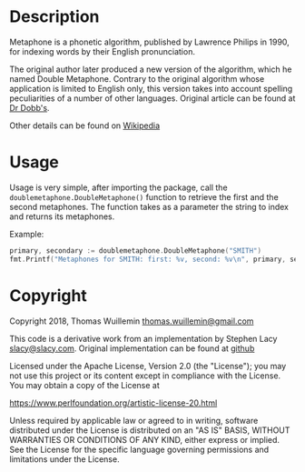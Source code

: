 # Description
Metaphone is a phonetic algorithm, published by Lawrence Philips in 1990, for indexing words by their English 
pronunciation.

The original author later produced a new version of the algorithm, which he named Double Metaphone. Contrary to the 
original algorithm whose application is limited to English only, this version takes into account spelling peculiarities 
of a number of other languages. Original article can be found at [Dr Dobb's](http://www.drdobbs.com/the-double-metaphone-search-algorithm/184401251).

Other details can be found on [Wikipedia](https://en.wikipedia.org/wiki/Metaphone#Double_Metaphone)

# Usage

Usage is very simple, after importing the package, call the `doublemetaphone.DoubleMetaphone()` function to retrieve
the first and the second metaphones. The function takes as a parameter the string to index and returns its metaphones.

Example:
```go
primary, secondary := doublemetaphone.DoubleMetaphone("SMITH")
fmt.Printf("Metaphones for SMITH: first: %v, second: %v\n", primary, secondary)
``` 


# Copyright
Copyright 2018, Thomas Wuillemin <thomas.wuillemin@gmail.com>

This code is a derivative work from an implementation by Stephen Lacy <slacy@slacy.com>. Original implementation can 
be found at [github](https://github.com/dedupeio/doublemetaphone)

Licensed under the Apache License, Version 2.0 (the "License"); you may not use this project or its content except in 
compliance with the License. You may obtain a copy of the License at

https://www.perlfoundation.org/artistic-license-20.html

Unless required by applicable law or agreed to in writing, software
distributed under the License is distributed on an "AS IS" BASIS,
WITHOUT WARRANTIES OR CONDITIONS OF ANY KIND, either express or implied.
See the License for the specific language governing permissions and
limitations under the License.